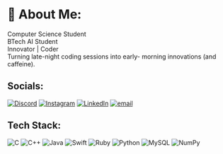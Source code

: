 # 💫 About Me:
Computer Science Student <br>BTech AI Student <br>Innovator | Coder<br>Turning late-night coding sessions into early- morning innovations (and caffeine).<br>


## Socials:
[![Discord](https://img.shields.io/badge/Discord-%237289DA.svg?logo=discord&logoColor=white)](https://discord.gg/https://discord.com/invite/Tra593yp) [![Instagram](https://img.shields.io/badge/Instagram-%23E4405F.svg?logo=Instagram&logoColor=white)](https://instagram.com/@raopriyanshii ) [![LinkedIn](https://img.shields.io/badge/LinkedIn-%230077B5.svg?logo=linkedin&logoColor=white)](https://linkedin.com/in/raopriyanshii) [![email](https://img.shields.io/badge/Email-D14836?logo=gmail&logoColor=white)](mailto:priyanshiydv10@gmail.com) 

## Tech Stack:
![C](https://img.shields.io/badge/c-%2300599C.svg?style=for-the-badge&logo=c&logoColor=white) ![C++](https://img.shields.io/badge/c++-%2300599C.svg?style=for-the-badge&logo=c%2B%2B&logoColor=white) ![Java](https://img.shields.io/badge/java-%23ED8B00.svg?style=for-the-badge&logo=openjdk&logoColor=white) ![Swift](https://img.shields.io/badge/swift-F54A2A?style=for-the-badge&logo=swift&logoColor=white) ![Ruby](https://img.shields.io/badge/ruby-%23CC342D.svg?style=for-the-badge&logo=ruby&logoColor=white) ![Python](https://img.shields.io/badge/python-3670A0?style=for-the-badge&logo=python&logoColor=ffdd54) ![MySQL](https://img.shields.io/badge/mysql-4479A1.svg?style=for-the-badge&logo=mysql&logoColor=white) ![NumPy](https://img.shields.io/badge/numpy-%23013243.svg?style=for-the-badge&logo=numpy&logoColor=white)

